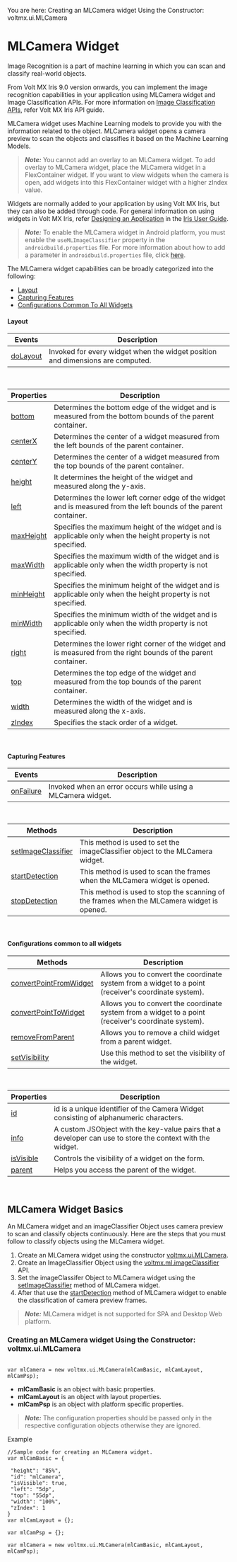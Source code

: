                                  

You are here: Creating an MLCamera widget Using the Constructor: voltmx.ui.MLCamera

MLCamera Widget
===============

Image Recognition is a part of machine learning in which you can scan and classify real-world objects.

From Volt MX Iris 9.0 version onwards, you can implement the image recognition capabilities in your application using MLCamera widget and Image Classification APIs. For more information on [Image Classification APIs](../../../Iris/iris_api_dev_guide/content/imageclassificationapi.md#image-classification-api), refer Volt MX Iris API guide.

MLCamera widget uses Machine Learning models to provide you with the information related to the object. MLCamera widget opens a camera preview to scan the objects and classifies it based on the Machine Learning Models.

> **_Note:_** You cannot add an overlay to an MLCamera widget. To add overlay to MLCamera widget, place the MLCamera widget in a FlexContainer widget. If you want to view widgets when the camera is open, add widgets into this FlexContainer widget with a higher zIndex value.

Widgets are normally added to your application by using Volt MX Iris, but they can also be added through code. For general information on using widgets in Volt MX Iris, refer [Designing an Application](../../../Iris/iris_user_guide/Content/Part_II_CreatingAnApplication.md) in the [Iris User Guide](../../../Iris/iris_user_guide/Content/Introduction.md).

> **_Note:_** To enable the MLCamera widget in Android platform, you must enable the `useMLImageClassifier` property in the `androidbuild.properties` file. For more information about how to add a parameter in `androidbuild.properties` file, click [here](../../../Iris/iris_user_guide/Content/Native_App_Properties.md#add-android-properties-to-androidbuild-properties-file).

The MLCamera widget capabilities can be broadly categorized into the following:

*   [Layout](#layout)
*   [Capturing Features](#capturing-features)
*   [Configurations Common To All Widgets](#configurations-common-to-all-widgets)

#### Layout

  
| Events | Description |
| --- | --- |
| [doLayout](MLCamera_Events.md#doLayout) | Invoked for every widget when the widget position and dimensions are computed. |

 

| Properties | Description |
| --- | --- |
| [bottom](MLCamera_Properties.md#bottom) | Determines the bottom edge of the widget and is measured from the bottom bounds of the parent container. |
| [centerX](MLCamera_Properties.md#centerX) | Determines the center of a widget measured from the left bounds of the parent container. |
| [centerY](MLCamera_Properties.md#centerY) | Determines the center of a widget measured from the top bounds of the parent container. |
| [height](MLCamera_Properties.md#height) | It determines the height of the widget and measured along the y-axis. |
| [left](MLCamera_Properties.md#left) | Determines the lower left corner edge of the widget and is measured from the left bounds of the parent container. |
| [maxHeight](MLCamera_Properties.md#maxHeigh) | Specifies the maximum height of the widget and is applicable only when the height property is not specified. |
| [maxWidth](MLCamera_Properties.md#maxWidth) | Specifies the maximum width of the widget and is applicable only when the width property is not specified. |
| [minHeight](MLCamera_Properties.md#minHeigh) | Specifies the minimum height of the widget and is applicable only when the height property is not specified. |
| [minWidth](MLCamera_Properties.md#minWidth) | Specifies the minimum width of the widget and is applicable only when the width property is not specified. |
| [right](MLCamera_Properties.md#right) | Determines the lower right corner of the widget and is measured from the right bounds of the parent container. |
| [top](MLCamera_Properties.md#top) | Determines the top edge of the widget and measured from the top bounds of the parent container. |
| [width](MLCamera_Properties.md#width) | Determines the width of the widget and is measured along the x-axis. |
| [zIndex](MLCamera_Properties.md#zIndex) | Specifies the stack order of a widget. |

  

#### Capturing Features

| Events | Description |
| --- | --- |
| [onFailure](MLCamera_Events.md#onFailur) | Invoked when an error occurs while using a MLCamera widget. |

 

| Methods | Description |
| --- | --- |
| [setImageClassifier](MLCamera_Methods.md#setImageClassifier) | This method is used to set the imageClassifier object to the MLCamera widget. |
| [startDetection](MLCamera_Methods.md#startDetection) | This method is used to scan the frames when the MLCamera widget is opened. |
| [stopDetection](MLCamera_Methods.md#stopDetection) | This method is used to stop the scanning of the frames when the MLCamera widget is opened. |

 

#### Configurations common to all widgets

| Methods | Description |
| --- | --- |
| [convertPointFromWidget](MLCamera_Methods.md#convertPointFromWidget) | Allows you to convert the coordinate system from a widget to a point (receiver's coordinate system). |
| [convertPointToWidget](MLCamera_Methods.md#convertPointToWidget) | Allows you to convert the coordinate system from a widget to a point (receiver's coordinate system). |
| [removeFromParent](MLCamera_Methods.md#removeFromParent) | Allows you to remove a child widget from a parent widget. |
| [setVisibility](MLCamera_Methods.md#setVisibility) | Use this method to set the visibility of the widget. |

 

| Properties | Description |
| --- | --- |
| [id](MLCamera_Properties.md#id) | id is a unique identifier of the Camera Widget consisting of alphanumeric characters. |
| [info](MLCamera_Properties.md#info) | A custom JSObject with the key-value pairs that a developer can use to store the context with the widget. |
| [isVisible](MLCamera_Properties.md#isVisibl) | Controls the visibility of a widget on the form. |
| [parent](MLCamera_Properties.md#parent) | Helps you access the parent of the widget. |

 

MLCamera Widget Basics
----------------------

An MLCamera widget and an imageClassifier Object uses camera preview to scan and classify objects continuously. Here are the steps that you must follow to classify objects using the MLCamera widget.

1.  Create an MLCamera widget using the constructor [voltmx.ui.MLCamera](#creating-an-mlcamera-widget-using-the-constructor-volt-mx-ui-mlcamera).
2.  Create an ImageClassifier Object using the [voltmx.ml.imageClassifier](../../../Iris/iris_api_dev_guide/content/voltmx.ml_namespace_functions.md) API.
3.  Set the imageClassifer Object to MLCamera widget using the [setImageClassifier](MLCamera_Methods.md#setImageClassifier) method of MLCamera widget.
4.  After that use the [startDetection](MLCamera_Methods.md#startDetection) method of MLCamera widget to enable the classification of camera preview frames.

> **_Note:_** MLCamera widget is not supported for SPA and Desktop Web platform.

### Creating an MLCamera widget Using the Constructor: voltmx.ui.MLCamera

```

var mlCamera = new voltmx.ui.MLCamera(mlCamBasic, mlCamLayout, mlCamPsp);
```

*   **mlCamBasic** is an object with basic properties.
*   **mlCamLayout** is an object with layout properties.
*   **mlCamPsp** is an object with platform specific properties.

> **_Note:_** The configuration properties should be passed only in the respective configuration objects otherwise they are ignored.

Example

```
//Sample code for creating an MLCamera widget. 
var mlCamBasic = {

 "height": "85%",
 "id": "mlCamera",
 "isVisible": true,
 "left": "5dp",
 "top": "55dp",
 "width": "100%",
 "zIndex": 1
}
var mlCamLayout = {};

var mlCamPsp = {};

var mlCamera = new voltmx.ui.MLCamera(mlCamBasic, mlCamLayout, mlCamPsp);
```
